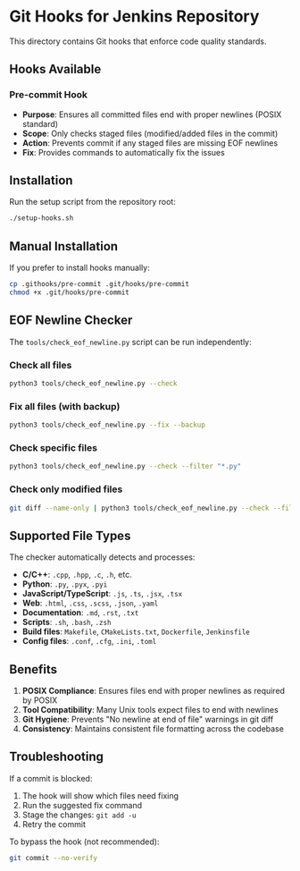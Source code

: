 # Git Hooks for Jenkins Repository

This directory contains Git hooks that enforce code quality standards.

## Hooks Available

### Pre-commit Hook
- **Purpose**: Ensures all committed files end with proper newlines (POSIX standard)
- **Scope**: Only checks staged files (modified/added files in the commit)
- **Action**: Prevents commit if any staged files are missing EOF newlines
- **Fix**: Provides commands to automatically fix the issues

## Installation

Run the setup script from the repository root:
```bash
./setup-hooks.sh
```

## Manual Installation

If you prefer to install hooks manually:
```bash
cp .githooks/pre-commit .git/hooks/pre-commit
chmod +x .git/hooks/pre-commit
```

## EOF Newline Checker

The `tools/check_eof_newline.py` script can be run independently:

### Check all files
```bash
python3 tools/check_eof_newline.py --check
```

### Fix all files (with backup)
```bash
python3 tools/check_eof_newline.py --fix --backup
```

### Check specific files
```bash
python3 tools/check_eof_newline.py --check --filter "*.py"
```

### Check only modified files
```bash
git diff --name-only | python3 tools/check_eof_newline.py --check --filter-from-file /dev/stdin
```

## Supported File Types

The checker automatically detects and processes:
- **C/C++**: `.cpp`, `.hpp`, `.c`, `.h`, etc.
- **Python**: `.py`, `.pyx`, `.pyi`
- **JavaScript/TypeScript**: `.js`, `.ts`, `.jsx`, `.tsx`
- **Web**: `.html`, `.css`, `.scss`, `.json`, `.yaml`
- **Documentation**: `.md`, `.rst`, `.txt`
- **Scripts**: `.sh`, `.bash`, `.zsh`
- **Build files**: `Makefile`, `CMakeLists.txt`, `Dockerfile`, `Jenkinsfile`
- **Config files**: `.conf`, `.cfg`, `.ini`, `.toml`

## Benefits

1. **POSIX Compliance**: Ensures files end with proper newlines as required by POSIX
2. **Tool Compatibility**: Many Unix tools expect files to end with newlines
3. **Git Hygiene**: Prevents "No newline at end of file" warnings in git diff
4. **Consistency**: Maintains consistent file formatting across the codebase

## Troubleshooting

If a commit is blocked:
1. The hook will show which files need fixing
2. Run the suggested fix command
3. Stage the changes: `git add -u`
4. Retry the commit

To bypass the hook (not recommended):
```bash
git commit --no-verify
```
